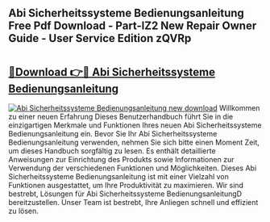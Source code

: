 ## Abi Sicherheitssysteme Bedienungsanleitung Free Pdf Download - Part-lZ2 New Repair Owner Guide - User Service Edition zQVRp

# <h2><a href="http://df0she.blite.top/?on=Abi+Sicherheitssysteme+Bedienungsanleitung">🔗Download 👉🔴 Abi Sicherheitssysteme Bedienungsanleitung</a></h2>

[![Abi Sicherheitssysteme Bedienungsanleitung new download](https://i.imgur.com/lujVjoI.png)](http://df0she.blite.top/?on=Abi+Sicherheitssysteme+Bedienungsanleitung)
Willkommen zu einer neuen Erfahrung Dieses Benutzerhandbuch führt Sie in die einzigartigen Merkmale und Funktionen Ihres neuen Abi Sicherheitssysteme Bedienungsanleitung ein. Bevor Sie Ihr Abi Sicherheitssysteme Bedienungsanleitung verwenden, nehmen Sie sich bitte einen Moment Zeit, um dieses Handbuch sorgfältig zu lesen. Es enthält detaillierte Anweisungen zur Einrichtung des Produkts sowie Informationen zur Verwendung der verschiedenen Funktionen und Möglichkeiten. Dieses Abi Sicherheitssysteme Bedienungsanleitung ist mit einer Vielzahl von Funktionen ausgestattet, um Ihre Produktivität zu maximieren. Wir sind bestrebt, Lösungen für Abi Sicherheitssysteme BedienungsanleitungD bereitzustellen. Unser Team ist bestrebt, Ihre Anliegen schnell und effizient zu lösen.
